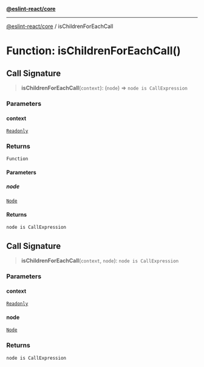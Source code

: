 [**@eslint-react/core**](../README.md)

***

[@eslint-react/core](../README.md) / isChildrenForEachCall

# Function: isChildrenForEachCall()

## Call Signature

> **isChildrenForEachCall**(`context`): (`node`) => `node is CallExpression`

### Parameters

#### context

[`Readonly`](../-internal-/type-aliases/Readonly.md)

### Returns

`Function`

#### Parameters

##### node

[`Node`](../-internal-/type-aliases/Node.md)

#### Returns

`node is CallExpression`

## Call Signature

> **isChildrenForEachCall**(`context`, `node`): `node is CallExpression`

### Parameters

#### context

[`Readonly`](../-internal-/type-aliases/Readonly.md)

#### node

[`Node`](../-internal-/type-aliases/Node.md)

### Returns

`node is CallExpression`
